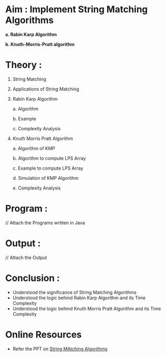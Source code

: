 # Aim : Implement String Matching Algorithms
**a. Rabin Karp Algorithm**

**b. Knuth-Morris-Pratt algorithm**
  
# Theory : 
 1. String Matching 
 2. Applications of String Matching 
 3. Rabin Karp Algorithm
    
    a. Algorithm

    b. Example

    c. Complexity Analysis
5. Knuth Morris Pratt Algorithm

   a. Algorithm of KMP

    b. Algorithm to compute LPS Array

    c. Example to compute LPS Array

    d. Simulation of KMP Algorithm

    e. Complexity Analysis

# Program : 
// Attach the Programs written in Java
  
# Output :
// Attach the Output

# Conclusion : 
* Understood the significance of String Matching Algorithms
* Understood the logic behind Rabin Karp Algorithm and its Time Complexity
* Understood the logic behind Knuth Morris Pratt Algorithm and its Time Complexity
  
# Online Resources
* Refer the PPT on [String MAtching Algorithms](https://github.com/LifnaJos/Design-Analysis-of-Algorithm-Theory/blob/main/M6_DAA.pdf)
